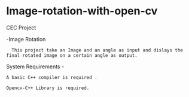 # Image-rotation-with-open-cv

CEC Project

 -Image Rotation
      
      This project take an Image and an angle as input and dislays the final rotated image on a certain angle as output.


System Requirements -
    
    A basic C++ compiler is required .
   
    Opencv-C++ Library is required.
